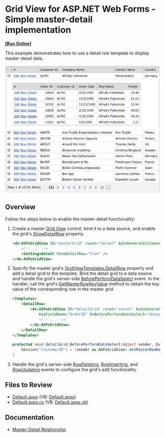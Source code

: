 # Grid View for ASP.NET Web Forms - Simple master-detail implementation
<!-- run online -->
**[[Run Online]](https://codecentral.devexpress.com/e248/)**
<!-- run online end -->

This example demonstrates how to use a detail row template to display master-detail data.

![Master-Detail Implementation](masterDetail.png)

## Overview

Follow the steps below to enable the master-detail functionality:

1. Create a master [Grid View](https://docs.devexpress.com/AspNet/DevExpress.Web.ASPxGridView) control, bind it to a data source, and enable the grid's [ShowDetailRow](https://docs.devexpress.com/AspNet/DevExpress.Web.ASPxGridViewDetailSettings.ShowDetailRow) property.

    ```aspx
    <dx:ASPxGridView ID="masterGrid" runat="server" AutoGenerateColumns="False" DataSourceID="SqlDataSourceCustomers" KeyFieldName="CustomerID" ... >
        <!-- ... -->
        <SettingsDetail ShowDetailRow="True" />
    </dx:ASPxGridView>
    ```

2. Specify the master grid's [GridViewTemplates.DetailRow](https://docs.devexpress.com/AspNet/DevExpress.Web.GridViewTemplates.DetailRow) property and add a detail grid to the template. Bind the detail grid to a data source and handle the grid's server-side [BeforePerformDataSelect](https://docs.devexpress.com/AspNet/DevExpress.Web.ASPxGridBase.BeforePerformDataSelect) event. In the handler, call the grid's [GetMasterRowKeyValue](https://docs.devexpress.com/AspNet/DevExpress.Web.ASPxGridView.GetMasterRowKeyValue) method to obtain the key value of the corresponding row in the master grid.

    ```aspx
    <Templates>
        <DetailRow>
            <dx:ASPxGridView ID="detailGrid" runat="server" AutoGenerateColumns="False" DataSourceID="SqlDataSourceOrders"
                KeyFieldName="OrderID" OnBeforePerformDataSelect="detailGrid_BeforePerformDataSelect" ... >
                <!-- ... -->
            </dx:ASPxGridView>
        </DetailRow>
    </Templates>
    ```

    ```csharp
    protected void detailGrid_BeforePerformDataSelect(object sender, EventArgs e) {
		Session["CustomerID"] = (sender as ASPxGridView).GetMasterRowKeyValue();
	}
    ```

3. Handle the grid's server-side [RowDeleting](https://docs.devexpress.com/AspNet/DevExpress.Web.ASPxGridView.RowDeleting), [RowInserting](https://docs.devexpress.com/AspNet/DevExpress.Web.ASPxGridView.RowInserting), and [RowUpdating](https://docs.devexpress.com/AspNet/DevExpress.Web.ASPxGridView.RowUpdating) events to configure the grid's edit functionality.

## Files to Review

* [Default.aspx](./CS/Default.aspx) (VB: [Default.aspx](./VB/Default.aspx))
* [Default.aspx.cs](./CS/Default.aspx.cs) (VB: [Default.aspx.vb](./VB/Default.aspx.vb))

## Documentation

* [Master-Detail Relationship](https://docs.devexpress.com/AspNet/3773/components/grid-view/concepts/master-detail-relationship)
